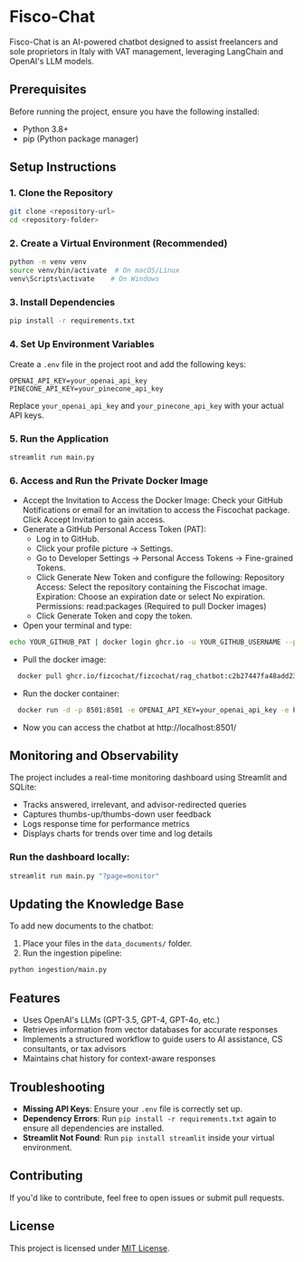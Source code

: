 # Fisco-Chat

Fisco-Chat is an AI-powered chatbot designed to assist freelancers and sole proprietors in Italy with VAT management, leveraging LangChain and OpenAI's LLM models. 

## Prerequisites

Before running the project, ensure you have the following installed:
- Python 3.8+
- pip (Python package manager)

## Setup Instructions

### 1. Clone the Repository
```bash
git clone <repository-url>
cd <repository-folder>
```

### 2. Create a Virtual Environment (Recommended)
```bash
python -m venv venv
source venv/bin/activate  # On macOS/Linux
venv\Scripts\activate    # On Windows
```

### 3. Install Dependencies
```bash
pip install -r requirements.txt
```

### 4. Set Up Environment Variables
Create a `.env` file in the project root and add the following keys:
```
OPENAI_API_KEY=your_openai_api_key
PINECONE_API_KEY=your_pinecone_api_key
```
Replace `your_openai_api_key` and `your_pinecone_api_key` with your actual API keys.

### 5. Run the Application
```bash
streamlit run main.py
```

### 6.  Access and Run the Private Docker Image

- Accept the Invitation to Access the Docker Image: Check your GitHub Notifications or email for an invitation to access the Fiscochat package. Click Accept Invitation to gain access.
- Generate a GitHub Personal Access Token (PAT):
  - Log in to GitHub.
  - Click your profile picture → Settings.
  - Go to Developer Settings → Personal Access Tokens → Fine-grained Tokens.
  - Click Generate New Token and configure the following: Repository Access: Select the repository containing the Fiscochat image. Expiration: Choose an expiration date or select No expiration. Permissions: read:packages (Required to pull Docker images)
  - Click Generate Token and copy the token.
- Open your terminal and type:
```bash
echo YOUR_GITHUB_PAT | docker login ghcr.io -u YOUR_GITHUB_USERNAME --password-stdin
```
- Pull the docker image:
```bash
  docker pull ghcr.io/fizcochat/fizcochat/rag_chatbot:c2b27447fa48add23da1b773804833be4615e251
  ```
- Run the docker container:
```bash  
  docker run -d -p 8501:8501 -e OPENAI_API_KEY=your_openai_api_key -e PINECONE_API_KEY=your_pinecone_api_key ghcr.io/fizcochat/fizcochat/rag_chatbot:latest
```
- Now you can access the chatbot at http://localhost:8501/

## Monitoring and Observability

The project includes a real-time monitoring dashboard using Streamlit and SQLite:

- Tracks answered, irrelevant, and advisor-redirected queries
- Captures thumbs-up/thumbs-down user feedback
- Logs response time for performance metrics
- Displays charts for trends over time and log details

### Run the dashboard locally:
```bash
streamlit run main.py "?page=monitor"
```

## Updating the Knowledge Base
To add new documents to the chatbot:

1. Place your files in the `data_documents/` folder.
2. Run the ingestion pipeline:

```bash
python ingestion/main.py
```

## Features
- Uses OpenAI's LLMs (GPT-3.5, GPT-4, GPT-4o, etc.)
- Retrieves information from vector databases for accurate responses
- Implements a structured workflow to guide users to AI assistance, CS consultants, or tax advisors
- Maintains chat history for context-aware responses

## Troubleshooting
- **Missing API Keys**: Ensure your `.env` file is correctly set up.
- **Dependency Errors**: Run `pip install -r requirements.txt` again to ensure all dependencies are installed.
- **Streamlit Not Found**: Run `pip install streamlit` inside your virtual environment.

## Contributing
If you'd like to contribute, feel free to open issues or submit pull requests.

## License
This project is licensed under [MIT License](LICENSE).
